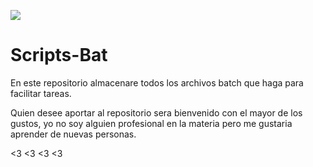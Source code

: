 <p aling="center">
    <img src="https://cdn.svgporn.com/logos/bash-icon.svg"/>
</p>




# Scripts-Bat
En este repositorio almacenare todos los archivos batch que haga para facilitar tareas.

Quien desee aportar al repositorio sera bienvenido con el mayor de los gustos, yo no soy alguien profesional en la materia pero me gustaria aprender de nuevas personas. 

<3 <3 <3 <3
